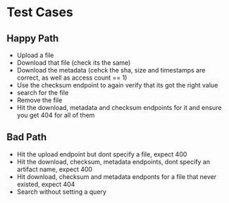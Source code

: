 # Test Cases

## Happy Path
- Upload a file
- Download that file (check its the same)
- Download the metadata (cehck the sha, size and timestamps are correct, as well as access count == 1)
- Use the checksum endpoint to again verify that its got the right value
- search for the file
- Remove the file
- Hit the download, metadata and checksum endpoints for it and ensure you get 404 for all of them

## Bad Path
- Hit the upload endpoint but dont specify a file, expect 400
- Hit the download, checksum, metadata endpoints, dont specify an artifact name, expect 400
- Hit download, checksum and metadata endponts for a file that never existed, expect 404
- Search without setting a query
